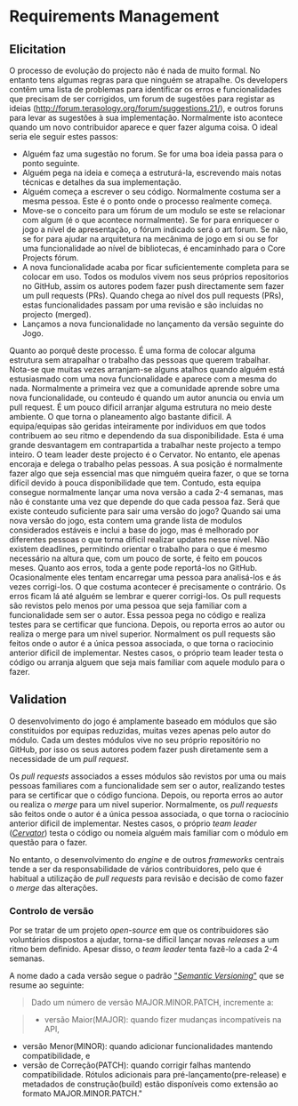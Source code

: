 # Requirements Management

## Elicitation

  O processo de evolução do projecto não é nada de muito formal. No entanto tens algumas regras para que ninguém se atrapalhe. Os developers contêm uma lista de problemas para identificar os erros e funcionalidades que precisam de ser corrigidos, um forum de sugestões para registar as ideias (http://forum.terasology.org/forum/suggestions.21/), e outros foruns para levar as sugestões à sua implementação. Normalmente isto acontece quando um novo contribuidor aparece e quer fazer alguma coisa. O ideal seria ele seguir estes passos:
 - Alguém faz uma sugestão no forum. Se for uma boa ideia passa para o ponto seguinte.
 - Alguém pega na ideia e começa a estruturá-la, escrevendo mais notas técnicas e detalhes da sua implementação.
 - Alguém começa a escrever o seu código. Normalmente costuma ser a mesma pessoa. Este é o ponto onde o processo realmente começa.
 - Move-se o conceito para um fórum de um modulo se este se relacionar com algum (é o que acontece normalmente). Se for para enriquecer o jogo a nível de apresentação, o fórum indicado será o art forum. Se não, se for para ajudar na arquitetura na mecânima de jogo em si ou se for uma funcionalidade ao nível de bibliotecas, é encaminhado para o Core Projects fórum.
 - A nova funcionalidade acaba por ficar suficientemente completa para se colocar em uso. Todos os modulos vivem nos seus próprios repositorios no GitHub, assim os autores podem fazer push directamente sem fazer um pull requests (PRs). Quando chega ao nível dos pull requests (PRs), estas funcionalidades passam por uma revisão e são incluidas no projecto (merged). 
 - Lançamos a nova funcionalidade no lançamento da versão seguinte do Jogo.
  
  Quanto ao porquê deste processo. É uma forma de colocar alguma estrutura sem atrapalhar o trabalho das pessoas que querem trabalhar. Nota-se que muitas vezes arranjam-se alguns atalhos quando alguém está estusiasmado com uma nova funcionalidade e aparece com a mesma do nada. Normalmente a primeira vez que a comunidade aprende sobre uma nova funcionalidade, ou conteudo é quando um autor anuncia ou envia um pull request. É um pouco dificil arranjar alguma estrutura no meio deste ambiente. O que torna o planeamento algo bastante dificil. 
  A equipa/equipas são geridas inteiramente por individuos em que todos contribuem ao seu ritmo e dependendo da sua disponibilidade. Esta é uma grande desvantagem em contrapartida a trabalhar neste projecto a tempo inteiro. O team leader deste projecto é o Cervator. No entanto, ele apenas encoraja e delega o trabalho pelas pessoas. A sua posição é normalmente fazer algo que seja essencial mas que nimguém queira fazer, o que se torna difícil devido à pouca disponibilidade que tem.
  Contudo, esta equipa consegue normalmente lançar uma nova versão a cada 2-4 semanas, mas não é constante uma vez que depende do que cada pessoa faz. Será que existe conteudo suficiente para sair uma versão do jogo? Quando sai uma nova versão do jogo, esta contem uma grande lista de modulos considerados estáveis e inclui a base do jogo, mas é melhorado por diferentes pessoas o que torna dificil realizar updates nesse nível.
  Não existem deadlines, permitindo orientar o trabalho para o que é mesmo necessário na altura que, com um pouco de sorte, é feito em poucos meses.
  Quanto aos erros, toda a gente pode reportá-los no GitHub. Ocasionalmente eles tentam encarregar uma pessoa para analisá-los e ás vezes corrigi-los. O que costuma acontecer é precisamente o contrário. Os erros ficam lá até alguém se lembrar e querer corrigi-los. 
  Os pull requests são revistos pelo menos por uma pessoa que seja familiar com a funcionalidade sem ser o autor. Essa pessoa pega no código e realiza testes para se certificar que funciona. Depois, ou reporta erros ao autor ou realiza o merge para um nivel superior. Normalment os pull requests são feitos onde o autor é a única pessoa associada, o que torna o raciocinio anterior dificil de implementar. Nestes casos, o próprio team leader testa o código ou arranja alguem que seja mais familiar com aquele modulo para o fazer.  

## Validation

O desenvolvimento do jogo é amplamente baseado em módulos que são constituidos por equipas reduzidas, muitas vezes apenas pelo autor do módulo. Cada um destes módulos vive no seu próprio repositório no GitHub, por isso os seus autores podem fazer push diretamente sem a necessidade de um *pull request*.

Os *pull requests* associados a esses módulos são revistos por uma ou mais pessoas familiares com a funcionalidade sem ser o autor, realizando testes para se certificar que o código funciona. Depois, ou reporta erros ao autor ou realiza o *merge* para um nivel superior. Normalmente, os *pull requests* são feitos onde o autor é a única pessoa associada, o que torna o raciocínio anterior dificil de implementar. Nestes casos, o próprio *team leader* ([*Cervator*](https://github.com/Cervator)) testa o código ou nomeia alguém mais familiar com o módulo em questão para o fazer.

No entanto, o desenvolvimento do *engine* e de outros *frameworks* centrais tende a ser da responsabilidade de vários contribuidores, pelo que é habitual a utilização de *pull requests* para revisão e decisão de como fazer o *merge* das alterações.

### Controlo de versão

Por se tratar de um projeto *open-source* em que os contribuidores são voluntários dispostos a ajudar, torna-se díficil lançar novas *releases* a um ritmo bem definido. Apesar disso, o *team leader* tenta fazê-lo a cada 2-4 semanas.

A nome dado a cada versão segue o padrão ["*Semantic Versioning*"](semver.org) que se resume ao seguinte:
>Dado um número de versão MAJOR.MINOR.PATCH, incremente a:

>- versão Maior(MAJOR): quando fizer mudanças incompatíveis na API,
- versão Menor(MINOR): quando adicionar funcionalidades mantendo compatibilidade, e
- versão de Correção(PATCH): quando corrigir falhas mantendo compatibilidade.
Rótulos adicionais para pré-lançamento(pre-release) e metadados de construção(build) estão disponíveis como extensão ao formato MAJOR.MINOR.PATCH."
